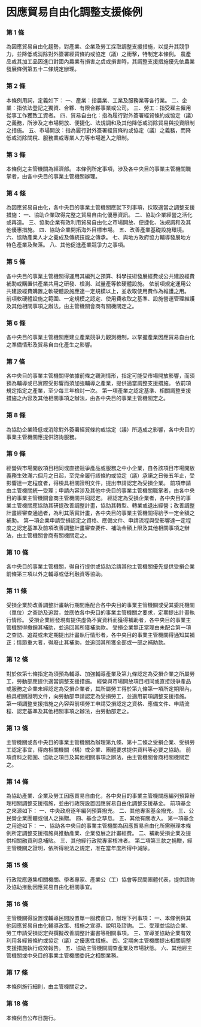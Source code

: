 # 因應貿易自由化調整支援條例

### 第 1 條

為因應貿易自由化趨勢，對產業、企業及勞工採取調整支援措施，以提升其競爭力，並降低或消除對外簽署經貿條約或協定（議）之衝擊，特制定本條例。
農產品或其加工品因進口對國內農業有損害之虞或損害時，其調整支援措施優先依農業發展條例第五十二條規定辦理。

### 第 2 條

本條例用詞，定義如下：
一、產業：指農業、工業及服務業等各行業。
二、企業：指依法登記之獨資、合夥、有限合夥事業或公司。
三、勞工：指受雇主僱用從事工作獲致工資者。
四、貿易自由化：指為履行對外簽署經貿條約或協定（議）之義務，所涉及之市場開放、便捷化、法規調和及其他降低或消除貿易與投資限制之措施。
五、市場開放：指為履行對外簽署經貿條約或協定（議）之義務，而降低或消除關稅、服務業或專業人力等市場進入之限制。

### 第 3 條

本條例之主管機關為經濟部。
本條例所定事項，涉及各中央目的事業主管機關職掌者，由各中央目的事業主管機關辦理。

### 第 4 條

為因應貿易自由化，各中央目的事業主管機關應就下列事項，採取適當之調整支援措施：
一、協助企業取得完整之貿易自由化優惠資訊。
二、協助企業經營之活化或再造。
三、協助企業有效利用貿易自由化之市場開放、便捷化、法規調和及其他優惠措施。
四、協助企業開拓海外目標市場。
五、改善產業基礎設施環境。
六、協助產業人才之養成及傳統技能之傳承。
七、與地方政府協力輔導發展地方特色產業及聚落。
八、其他促進產業競爭力之事項。

### 第 5 條

各中央目的事業主管機關得運用其編列之預算、科學技術發展經費或公共建設經費補助或購置供產業共用之研發、檢測、試量產等軟硬體設施。
依前項規定運用公共建設經費購置之軟硬體設施應達一定規模以上，並收取使用費作為維護之用。
前項軟硬體設施之範圍、一定規模之認定、使用費收取之基準、設施營運管理維護及其他相關事項之辦法，由主管機關會商有關機關定之。

### 第 6 條

各中央目的事業主管機關應建立產業競爭力觀測機制，以掌握產業因應貿易自由化之準備情形及貿易自由化產生之影響。

### 第 7 條

各中央目的事業主管機關得依據前條之觀測情形，指定可能受市場開放影響，而須預為輔導或已實際受影響而須加強輔導之產業，提供適當調整支援措施。
依前項規定指定之產業，至少每三年檢討一次。
第一項產業之認定基準、相關調整支援措施之內容及其他相關事項之辦法，由各中央目的事業主管機關定之。

### 第 8 條

為協助企業降低或消除對外簽署經貿條約或協定（議）所造成之影響，各中央目的事業主管機關應提供諮詢服務。

### 第 9 條

經營與市場開放項目相同或直接競爭產品或服務之中小企業，自各該項目市場開放義務生效滿六個月之日起，至完全履行該條約或協定（議）承諾之日後五年止，受影響達一定程度者，得檢具相關證明文件，提出申請認定為受損企業。
前項申請由主管機關統一受理；申請內容涉及其他中央目的事業主管機關職掌者，由各中央目的事業主管機關會商主管機關共同認定。
經認定為受損企業者，各中央目的事業主管機關應協助其研提改善調整計畫，協助其轉型、轉業或退出經營；改善調整計畫經審查通過者，為利其落實計畫，各中央目的事業主管機關得給予一定金額之補助。
第一項企業申請受損認定之資格、應備文件、申請流程與受影響達一定程度之認定基準及前項改善調整計畫審查要件、補助金額上限及其他相關事項之辦法，由主管機關會商有關機關定之。

### 第 10 條

各中央目的事業主管機關，得自行提供或協助洽請其他主管機關優先提供受損企業前條第三項以外之輔導或低利融資等協助。

### 第 11 條

受損企業於改善調整計畫執行期間應配合各中央目的事業主管機關或受其委託機關（單位）之查訪及追蹤，並應依各中央目的事業主管機關之要求，定期提出計畫執行情形。
受損企業經發現有提供虛偽不實資料而獲得補助者，各中央目的事業主管機關得撤銷其補助，並追回其所獲補助款。
受損企業無正當理由未配合第一項之查訪、追蹤或未定期提出計畫執行情形者，各中央目的事業主管機關得通知其補正；情節重大者，得廢止其補助，並追回其所獲全部或一部之補助款。

### 第 12 條

對於依第七條指定為須預為輔導、加強輔導產業及第九條認定為受損企業之所屬勞工，勞動部應提供適當調整支援措施。
經營與市場開放項目相同或直接競爭產品或服務之企業未經認定為受損企業者，其所屬勞工得於第九條第一項所定期限內，檢具相關證明文件，向勞動部申請認定為受損勞工，並適用前項調整支援措施。
第一項調整支援措施之內容與前項勞工申請受損認定之資格、應備文件、申請流程、認定基準及其他相關事項之辦法，由勞動部定之。

### 第 13 條

主管機關或各中央目的事業主管機關為辦理第九條、第十二條之受損企業、受損勞工認定事宜，得向相關機關（構）或企業、團體要求提供資料等必要之協助。
前項資料之範圍、協助之項目及其他相關事項之辦法，由主管機關會商相關機關定之。

### 第 14 條

為協助產業、企業及勞工因應貿易自由化，各中央目的事業主管機關應編列預算辦理相關調整支援措施，並由行政院設置因應貿易自由化調整支援基金。
前項基金之來源如下：
一、中央政府逐年編列預算撥充。
二、其他專案基金撥充。
三、公民營企業團體或個人之捐贈。
四、基金之孳息。
五、其他有關收入。
第一項基金之用途如下：
一、協助各中央目的事業主管機關為因應貿易自由化所需辦理本條例所定調整支援措施與推動產業、企業發展之計畫經費。
二、補助受損企業及提供相關融資利息補貼。
三、其他經行政院專案核准者。
第二項第三款之捐贈，經主管機關之證明，依所得稅法之規定，准在當年度所得中減除。

### 第 15 條

行政院應邀集相關機關、學者專家、產業公（工）協會等民間團體代表，提供諮詢及協助推動因應貿易自由化相關事宜。

### 第 16 條

主管機關得設置或輔導民間設置單一服務窗口，辦理下列事項：
一、本條例與其他因應貿易自由化輔導政策、措施之宣導、說明及諮詢。
二、受理並協助企業、勞工申請受損認定與撰擬改善調整計畫書等相關事項。
三、宣導並協助企業有效利用各經貿條約或協定（議）之優惠性措施。
四、定期向主管機關提出相關調整支援措施執行成效報告。
五、協助主管機關調查產業及市場狀態。
六、其他經主管機關或中央目的事業主管機關委託之相關業務。

### 第 17 條

本條例施行細則，由主管機關定之。

### 第 18 條

本條例自公布日施行。
